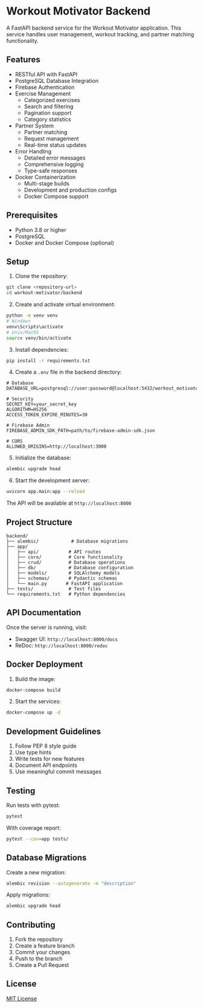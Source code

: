 # Workout Motivator Backend

A FastAPI backend service for the Workout Motivator application. This service handles user management, workout tracking, and partner matching functionality.

## Features

- RESTful API with FastAPI
- PostgreSQL Database Integration
- Firebase Authentication
- Exercise Management
  - Categorized exercises
  - Search and filtering
  - Pagination support
  - Category statistics
- Partner System
  - Partner matching
  - Request management
  - Real-time status updates
- Error Handling
  - Detailed error messages
  - Comprehensive logging
  - Type-safe responses
- Docker Containerization
  - Multi-stage builds
  - Development and production configs
  - Docker Compose support

## Prerequisites

- Python 3.8 or higher
- PostgreSQL
- Docker and Docker Compose (optional)

## Setup

1. Clone the repository:
```bash
git clone <repository-url>
cd workout-motivator/backend
```

2. Create and activate virtual environment:
```bash
python -m venv venv
# Windows
venv\Scripts\activate
# Unix/MacOS
source venv/bin/activate
```

3. Install dependencies:
```bash
pip install -r requirements.txt
```

4. Create a `.env` file in the backend directory:
```env
# Database
DATABASE_URL=postgresql://user:password@localhost:5432/workout_motivator

# Security
SECRET_KEY=your_secret_key
ALGORITHM=HS256
ACCESS_TOKEN_EXPIRE_MINUTES=30

# Firebase Admin
FIREBASE_ADMIN_SDK_PATH=path/to/firebase-admin-sdk.json

# CORS
ALLOWED_ORIGINS=http://localhost:3000
```

5. Initialize the database:
```bash
alembic upgrade head
```

6. Start the development server:
```bash
uvicorn app.main:app --reload
```

The API will be available at `http://localhost:8000`

## Project Structure

```
backend/
├── alembic/            # Database migrations
├── app/
│   ├── api/           # API routes
│   ├── core/          # Core functionality
│   ├── crud/          # Database operations
│   ├── db/            # Database configuration
│   ├── models/        # SQLAlchemy models
│   ├── schemas/       # Pydantic schemas
│   └── main.py       # FastAPI application
├── tests/             # Test files
└── requirements.txt   # Python dependencies
```

## API Documentation

Once the server is running, visit:
- Swagger UI: `http://localhost:8000/docs`
- ReDoc: `http://localhost:8000/redoc`

## Docker Deployment

1. Build the image:
```bash
docker-compose build
```

2. Start the services:
```bash
docker-compose up -d
```

## Development Guidelines

1. Follow PEP 8 style guide
2. Use type hints
3. Write tests for new features
4. Document API endpoints
5. Use meaningful commit messages

## Testing

Run tests with pytest:
```bash
pytest
```

With coverage report:
```bash
pytest --cov=app tests/
```

## Database Migrations

Create a new migration:
```bash
alembic revision --autogenerate -m "description"
```

Apply migrations:
```bash
alembic upgrade head
```

## Contributing

1. Fork the repository
2. Create a feature branch
3. Commit your changes
4. Push to the branch
5. Create a Pull Request

## License

[MIT License](LICENSE)
